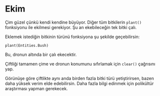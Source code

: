 # Ekim

Çim güzel çünkü kendi kendine büyüyor. Diğer tüm bitkilerin `plant()` fonksiyonu ile ekilmesi gerekiyor. Şu an ekebileceğin tek bitki çalı.

Eklemek istediğin bitkinin türünü fonksiyona şu şekilde geçebilirsin:

`plant(Entities.Bush)`

Bu, dronun altında bir çalı ekecektir.

Çiftliği tamamen çime ve dronun konumunu sıfırlamak için `clear()` çağrısını yap.

Görünüşe göre çiftlikte aynı anda birden fazla bitki türü yetiştirirsen, bazen daha yüksek verim elde edebilirsin. Daha fazla bilgi edinmek için polikültür araştırması yapman gerekecek.
